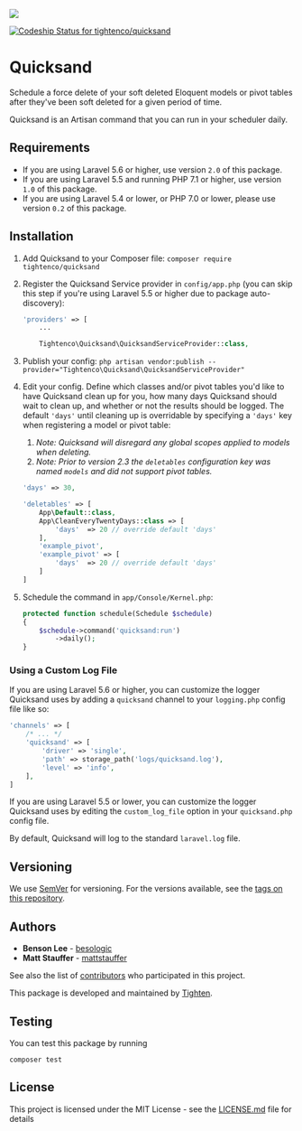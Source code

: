 ![](https://raw.githubusercontent.com/tightenco/quicksand/master/quicksand-logo.png)

[ ![Codeship Status for tightenco/quicksand](https://app.codeship.com/projects/a9e67790-46e9-0134-a8cb-3a2b7d7aa9d2/status?branch=master)](https://app.codeship.com/projects/169050)

# Quicksand

Schedule a force delete of your soft deleted Eloquent models or pivot tables after they've been soft deleted for a given period of time.

Quicksand is an Artisan command that you can run in your scheduler daily.

## Requirements

- If you are using Laravel 5.6 or higher, use version `2.0` of this package.
- If you are using Laravel 5.5 and running PHP 7.1 or higher, use version `1.0` of this package.
- If you are using Laravel 5.4 or lower, or PHP 7.0 or lower, please use version `0.2` of this package.

## Installation

1. Add Quicksand to your Composer file: `composer require tightenco/quicksand`
2. Register the Quicksand Service provider in `config/app.php` (you can skip this step if you're using Laravel 5.5 or higher due to package auto-discovery):
    
    ```php
    'providers' => [
        ...

        Tightenco\Quicksand\QuicksandServiceProvider::class,
    ```
3. Publish your config: `php artisan vendor:publish --provider="Tightenco\Quicksand\QuicksandServiceProvider"`
4. Edit your config. Define which classes and/or pivot tables you'd like to have Quicksand clean up for you, how many days Quicksand should wait to clean up, and whether or not the results should be logged. The default `'days'` until cleaning up is overridable by specifying a `'days'` key when registering a model or pivot table:

    1. _Note: Quicksand will disregard any global scopes applied to models when deleting._
    2. _Note: Prior to version 2.3 the `deletables` configuration key was named `models` and did not support pivot tables._

    ```php
    'days' => 30,

    'deletables' => [
        App\Default::class,
        App\CleanEveryTwentyDays::class => [
            'days'  => 20 // override default 'days'
        ],
        'example_pivot',
        'example_pivot' => [
            'days'  => 20 // override default 'days'
        ]
    ]
    ```

5. Schedule the command in `app/Console/Kernel.php`:

    ```php
    protected function schedule(Schedule $schedule)
    {
        $schedule->command('quicksand:run')
            ->daily();
    }
    ```
### Using a Custom Log File

If you are using Laravel 5.6 or higher, you can customize the logger Quicksand uses by adding a `quicksand` channel to your `logging.php` config file like so:

```php
'channels' => [
    /* ... */
    'quicksand' => [
        'driver' => 'single',
        'path' => storage_path('logs/quicksand.log'),
        'level' => 'info',
    ],
]
```

If you are using Laravel 5.5 or lower, you can customize the logger Quicksand uses by editing the `custom_log_file` option in your `quicksand.php` config file.

By default, Quicksand will log to the standard `laravel.log` file.

## Versioning

We use [SemVer](http://semver.org/) for versioning. For the versions available, see the [tags on this repository](https://github.com/tightenco/quicksand/tags). 

## Authors

* **Benson Lee** - [besologic](https://github.com/besologic)
* **Matt Stauffer** - [mattstauffer](https://github.com/mattstauffer)

See also the list of [contributors](https://github.com/tightenco/quicksand/graphs/contributors) who participated in this project.

This package is developed and maintained by [Tighten](https://tighten.co).

## Testing
You can test this package by running
```
composer test
```

## License

This project is licensed under the MIT License - see the [LICENSE.md](LICENSE) file for details
